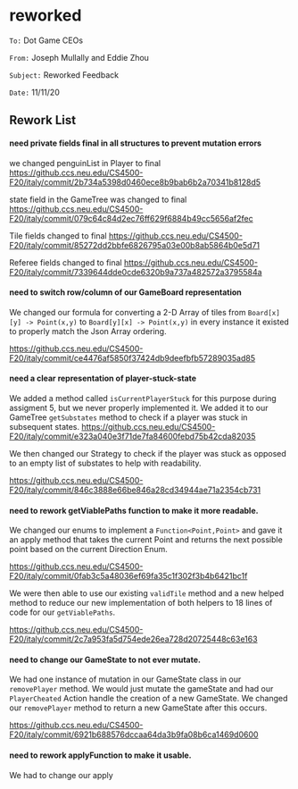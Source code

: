 #  reworked

`To:` Dot Game CEOs

`From:` Joseph Mullally and Eddie Zhou

`Subject:` Reworked Feedback

`Date:` 11/11/20

## Rework List

#### need private fields final in all structures to prevent mutation errors
we changed penguinList in Player to final
<https://github.ccs.neu.edu/CS4500-F20/italy/commit/2b734a5398d0460ece8b9bab6b2a70341b8128d5>

state field in the GameTree was changed to final
<https://github.ccs.neu.edu/CS4500-F20/italy/commit/079c64c84d2ec76ff629f6884b49cc5656af2fec>

Tile fields changed to final
<https://github.ccs.neu.edu/CS4500-F20/italy/commit/85272dd2bbfe6826795a03e00b8ab5864b0e5d71>

Referee fields changed to final
<https://github.ccs.neu.edu/CS4500-F20/italy/commit/7339644dde0cde6320b9a737a482572a3795584a>


#### need to switch row/column of our GameBoard representation
We changed our formula for converting a 2-D Array of tiles from `Board[x][y] -> Point(x,y)`
to `Board[y][x] -> Point(x,y)` in every instance it existed to properly match the Json Array 
ordering.

<https://github.ccs.neu.edu/CS4500-F20/italy/commit/ce4476af5850f37424db9deefbfb57289035ad85>

#### need a clear representation of player-stuck-state
We added a method called `isCurrentPlayerStuck` for this purpose during assigment 5, but we never 
properly implemented it.  We added it to our GameTree `getSubstates` method to check if a player was
stuck in subsequent states.
<https://github.ccs.neu.edu/CS4500-F20/italy/commit/e323a040e3f71de7fa84600febd75b42cda82035>

We then changed our Strategy to check if the player was stuck as opposed to an empty list of 
substates to help with readability.

<https://github.ccs.neu.edu/CS4500-F20/italy/commit/846c3888e66be846a28cd34944ae71a2354cb731>

#### need to rework getViablePaths function to make it more readable.
We changed our enums to implement a `Function<Point,Point>` and gave it an apply method that takes 
the current Point and returns the next possible point based on the current Direction Enum.

<https://github.ccs.neu.edu/CS4500-F20/italy/commit/0fab3c5a48036ef69fa35c1f302f3b4b6421bc1f>

We were then able to use our existing `validTile` method and a new helped method to reduce our new 
implementation of both helpers to 18 lines of code for our `getViablePaths`.

<https://github.ccs.neu.edu/CS4500-F20/italy/commit/2c7a953fa5d754ede26ea728d20725448c63e163>

#### need to change our GameState to not ever mutate.
We had one instance of mutation in our GameState class in our `removePlayer` method.  We would just 
mutate the gameState and had our `PlayerCheated` Action handle the creation of a new GameState. We 
changed our `removePlayer` method to return a new GameState after this occurs.

<https://github.ccs.neu.edu/CS4500-F20/italy/commit/6921b688576dccaa64da3b9fa08b6ca1469d0600>

#### need to rework applyFunction to make it usable.
We had to change our apply
